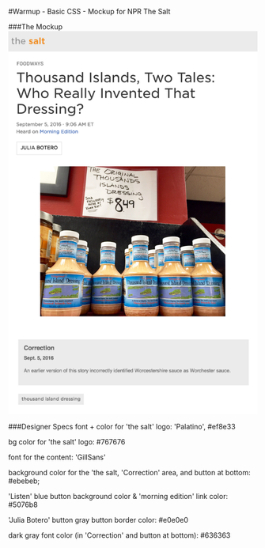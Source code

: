 #Warmup - Basic CSS - Mockup for NPR The Salt

###The Mockup
![mockup](./mockups/npr-basic-css-mockup.png)

###Designer Specs
font + color for 'the salt' logo:
'Palatino', #ef8e33

bg color for 'the salt' logo:
#767676

font for the content:
'GillSans'

background color for the 'the salt, 'Correction' area, and button at bottom:
#ebebeb;

'Listen' blue button background color & 'morning edition' link color:
#5076b8

'Julia Botero' button gray button border color:
#e0e0e0

dark gray font color (in 'Correction' and button at bottom):
#636363
